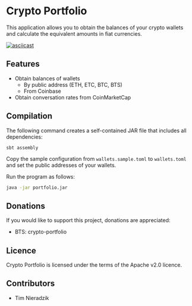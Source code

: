 # Crypto Portfolio
This application allows you to obtain the balances of your crypto wallets and
calculate the equivalent amounts in fiat currencies.

[![asciicast](https://asciinema.org/a/fxSD6mvLHgorN6DC7ZIJeJBvN.png)](https://asciinema.org/a/fxSD6mvLHgorN6DC7ZIJeJBvN)

## Features
* Obtain balances of wallets
    * By public address (ETH, ETC, BTC, BTS)
    * From Coinbase
* Obtain conversation rates from CoinMarketCap

## Compilation
The following command creates a self-contained JAR file that includes all dependencies:

```shell
sbt assembly
```

Copy the sample configuration from `wallets.sample.toml` to `wallets.toml` and
set the public addresses of your wallets.

Run the program as follows:

```bash
java -jar portfolio.jar
```

## Donations
If you would like to support this project, donations are appreciated:

* BTS: crypto-portfolio

## Licence
Crypto Portfolio is licensed under the terms of the Apache v2.0 licence.

## Contributors
* Tim Nieradzik
